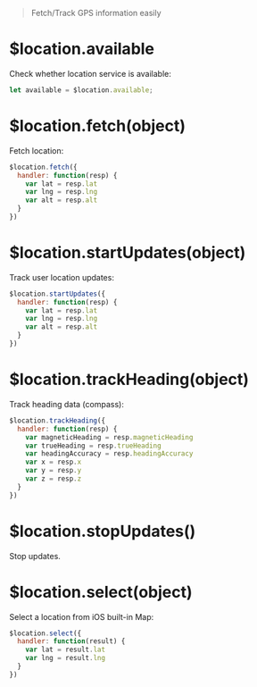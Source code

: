 > Fetch/Track GPS information easily

# $location.available

Check whether location service is available:

```js
let available = $location.available;
```

# $location.fetch(object)

Fetch location:

```js
$location.fetch({
  handler: function(resp) {
    var lat = resp.lat
    var lng = resp.lng
    var alt = resp.alt
  }
})
```

# $location.startUpdates(object)

Track user location updates:

```js
$location.startUpdates({
  handler: function(resp) {
    var lat = resp.lat
    var lng = resp.lng
    var alt = resp.alt
  }
})
```

# $location.trackHeading(object)

Track heading data (compass):

```js
$location.trackHeading({
  handler: function(resp) {
    var magneticHeading = resp.magneticHeading
    var trueHeading = resp.trueHeading
    var headingAccuracy = resp.headingAccuracy
    var x = resp.x
    var y = resp.y
    var z = resp.z
  }
})
```

# $location.stopUpdates()

Stop updates.

# $location.select(object)

Select a location from iOS built-in Map:

```js
$location.select({
  handler: function(result) {
    var lat = result.lat
    var lng = result.lng
  }
})
```